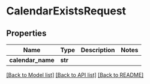 # CalendarExistsRequest

## Properties
Name | Type | Description | Notes
------------ | ------------- | ------------- | -------------
**calendar_name** | **str** |  | 

[[Back to Model list]](../README.md#documentation-for-models) [[Back to API list]](../README.md#documentation-for-api-endpoints) [[Back to README]](../README.md)


